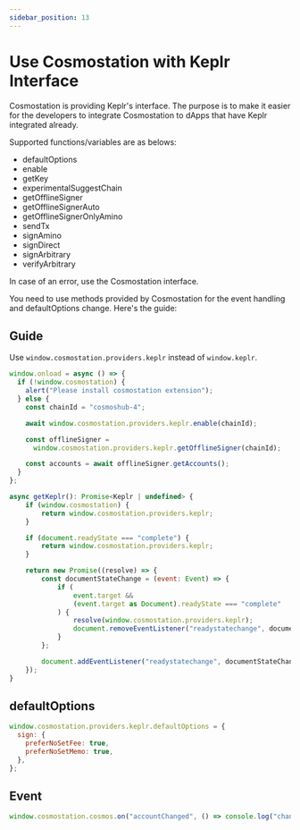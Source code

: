 ```yaml
---
sidebar_position: 13
---
```


# Use Cosmostation with Keplr Interface

Cosmostation is providing Keplr's interface. The purpose is to make it easier for the developers to integrate Cosmostation to dApps that have Keplr integrated already.

Supported functions/variables are as belows:

- defaultOptions
- enable
- getKey
- experimentalSuggestChain
- getOfflineSigner
- getOfflineSignerAuto
- getOfflineSignerOnlyAmino
- sendTx
- signAmino
- signDirect
- signArbitrary
- verifyArbitrary

In case of an error, use the Cosmostation interface.

You need to use methods provided by Cosmostation for the event handling and defaultOptions change.
Here's the guide:

## Guide

Use `window.cosmostation.providers.keplr` instead of `window.keplr`.

```javascript
window.onload = async () => {
  if (!window.cosmostation) {
    alert("Please install cosmostation extension");
  } else {
    const chainId = "cosmoshub-4";

    await window.cosmostation.providers.keplr.enable(chainId);

    const offlineSigner =
      window.cosmostation.providers.keplr.getOfflineSigner(chainId);

    const accounts = await offlineSigner.getAccounts();
  }
};
```

```javascript
async getKeplr(): Promise<Keplr | undefined> {
    if (window.cosmostation) {
        return window.cosmostation.providers.keplr;
    }

    if (document.readyState === "complete") {
        return window.cosmostation.providers.keplr;
    }

    return new Promise((resolve) => {
        const documentStateChange = (event: Event) => {
            if (
                event.target &&
                (event.target as Document).readyState === "complete"
            ) {
                resolve(window.cosmostation.providers.keplr);
                document.removeEventListener("readystatechange", documentStateChange);
            }
        };

        document.addEventListener("readystatechange", documentStateChange);
    });
}
```

## defaultOptions

```javascript
window.cosmostation.providers.keplr.defaultOptions = {
  sign: {
    preferNoSetFee: true,
    preferNoSetMemo: true,
  },
};
```

## Event

```javascript
window.cosmostation.cosmos.on("accountChanged", () => console.log("changed"));
```
